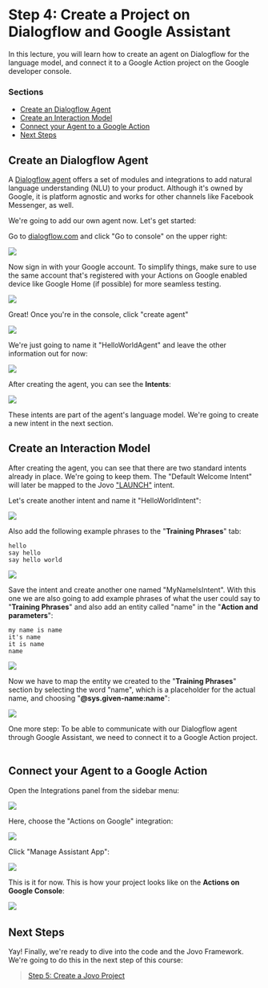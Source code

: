 # Step 4: Create a Project on Dialogflow and Google Assistant

In this lecture, you will learn how to create an agent on Dialogflow for the language model, and connect it to a Google Action project on the Google developer console.

### Sections

* [Create an Dialogflow Agent](#create-an-dialogflow-agent)
* [Create an Interaction Model](#create-an-interaction-model)
* [Connect your Agent to a Google Action](#connect-your-agent-to-a-google-action)
* [Next Steps](#next-steps)

## Create an Dialogflow Agent

A [Dialogflow agent](https://dialogflow.com/docs/agents) offers a set of modules and integrations to add natural language understanding (NLU) to your product. Although it's owned by Google, it is platform agnostic and works for other channels like Facebook Messenger, as well.

We're going to add our own agent now. Let's get started:

Go to [dialogflow.com](https://dialogflow.com/) and click "Go to console" on the upper right:

![](./img/dialogflow_landing_page.png)

Now sign in with your Google account. To simplify things, make sure to use the same account that's registered with your Actions on Google enabled device like Google Home (if possible) for more seamless testing.

![](./img/dialogflow_login_page.png)

Great! Once you're in the console, click "create agent"

![](./img/dialogflow_console_landing_page.png)

We're just going to name it "HelloWorldAgent" and leave the other information out for now:

![](./img/dialogflow_agent_creation.png)

After creating the agent, you can see the **Intents**:

![](./img/dialogflow_agent_intent_page.png)
 
These intents are part of the agent's language model. We're going to create a new intent in the next section.   

## Create an Interaction Model

After creating the agent, you can see that there are two standard intents already in place. We're going to keep them. The "Default Welcome Intent" will later be mapped to the Jovo ["LAUNCH"](https://www.jovo.tech/framework/docs/intents-states#intents) intent.

Let's create another intent and name it "HelloWorldIntent":

![](./img/dialogflow_helloWorldIntent02.png)

Also add the following example phrases to the "**Training Phrases**" tab:

```text
hello
say hello
say hello world
```

![](./img/dialogflow_helloWorldIntent03.png)

Save the intent and create another one named "MyNameIsIntent". With this one we are also going to add example phrases of what the user could say to "**Training Phrases**" and also add an entity called "name" in the "**Action and parameters**":

```text
my name is name
it's name
it is name
name
```

![](./img/dialogflow_intent_myNameIsIntent.png)

Now we have to map the entity we created to the "**Training Phrases**" section by selecting the word "name", which is a placeholder for the actual name, and choosing "**@sys.given-name:name**":

![](./img/dialogflow_intent_entitiy.png)

One more step: To be able to communicate with our Dialogflow agent through Google Assistant, we need to connect it to a Google Action project.   

## Connect your Agent to a Google Action

Open the Integrations panel from the sidebar menu:

![](./img/dialogflow_integration.png)

Here, choose the "Actions on Google" integration:

![](./img/dialogflow_integration_google.png)

Click "Manage Assistant App":

![](./img/dialogflow_integration_google.png)

This is it for now. This is how your project looks like on the **Actions on Google Console**:

![](./img/google-action-console.jpg)
   
## Next Steps

Yay! Finally, we're ready to dive into the code and the Jovo Framework. We're going to do this in the next step of this course:

> [Step 5: Create a Jovo Project](https://www.jovo.tech/blog/step-5-create-jovo-project/)

<!--[metadata]: { "description": "In this lecture, you will learn how to create an agent on Dialogflow for the language model, and connect it to a Google Action project on the Google developer console.", "author": "jan-koenig" }-->
